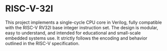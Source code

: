 # RISC-V-32I
This project implements a single-cycle CPU core in Verilog, fully compatible with the RISC-V RV32I base integer instruction set. The design is modular, easy to understand, and intended for educational and small-scale embedded systems use. It strictly follows the encoding and behavior outlined in the RISC-V specification.
